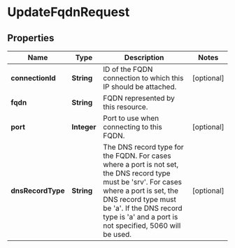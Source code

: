 

# UpdateFqdnRequest

## Properties

Name | Type | Description | Notes
------------ | ------------- | ------------- | -------------
**connectionId** | **String** | ID of the FQDN connection to which this IP should be attached. |  [optional]
**fqdn** | **String** | FQDN represented by this resource. | 
**port** | **Integer** | Port to use when connecting to this FQDN. |  [optional]
**dnsRecordType** | **String** | The DNS record type for the FQDN. For cases where a port is not set, the DNS record type must be &#39;srv&#39;. For cases where a port is set, the DNS record type must be &#39;a&#39;. If the DNS record type is &#39;a&#39; and a port is not specified, 5060 will be used. |  [optional]



